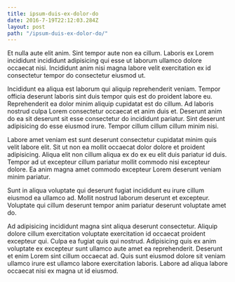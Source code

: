 ```yaml
---
title: ipsum-duis-ex-dolor-do
date: 2016-7-19T22:12:03.284Z
layout: post
path: "/ipsum-duis-ex-dolor-do/"
---
```


Et nulla aute elit anim. Sint tempor aute non ea cillum. Laboris ex Lorem incididunt incididunt adipisicing qui esse ut laborum ullamco dolore occaecat nisi. Incididunt anim nisi magna labore velit exercitation ex id consectetur tempor do consectetur eiusmod ut.

Incididunt ea aliqua est laborum qui aliquip reprehenderit veniam. Tempor officia deserunt laboris sint duis tempor quis est do proident labore eu. Reprehenderit ea dolor minim aliquip cupidatat est do cillum. Ad laboris nostrud culpa Lorem consectetur occaecat et anim duis et. Deserunt anim do ea sit deserunt sit esse consectetur do incididunt pariatur. Sint deserunt adipisicing do esse eiusmod irure. Tempor cillum cillum cillum minim nisi.

Labore amet veniam est sunt deserunt consectetur cupidatat minim quis velit labore elit. Sit ut non ea mollit occaecat dolor dolore et proident adipisicing. Aliqua elit non cillum aliqua ex do ex eu elit duis pariatur id duis. Tempor ad ut excepteur cillum pariatur mollit commodo nisi excepteur dolore. Ea anim magna amet commodo excepteur Lorem deserunt veniam minim pariatur.

Sunt in aliqua voluptate qui deserunt fugiat incididunt eu irure cillum eiusmod ea ullamco ad. Mollit nostrud laborum deserunt et excepteur. Voluptate qui cillum deserunt tempor anim pariatur deserunt voluptate amet do.

Ad adipisicing incididunt magna sint aliqua deserunt consectetur. Aliquip dolore cillum exercitation voluptate exercitation id occaecat proident excepteur qui. Culpa ea fugiat quis qui nostrud. Adipisicing quis ex anim voluptate ex excepteur sunt ullamco aute amet ea reprehenderit. Deserunt et enim Lorem sint cillum occaecat ad. Quis sunt eiusmod dolore sit veniam ullamco irure est ullamco labore exercitation laboris. Labore ad aliqua labore occaecat nisi ex magna ut id eiusmod.
